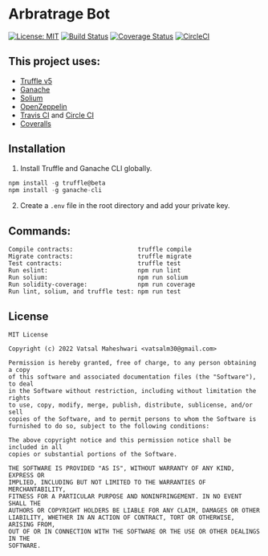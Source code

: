 # Arbratrage Bot

[![License: MIT](https://img.shields.io/badge/license-MIT-blue.svg)](https://github.com/ravidsrk/smart-contract-starter/blob/master/LICENSE)
[![Build Status](https://travis-ci.org/ravidsrk/smart-contract-starter.svg?branch=master)](https://travis-ci.org/ravidsrk/smart-contract-starter) 
[![Coverage Status](https://coveralls.io/repos/github/ravidsrk/smart-contract-starter/badge.svg?branch=master)](https://coveralls.io/github/ravidsrk/smart-contract-starter?branch=master) 
[![CircleCI](https://circleci.com/gh/ravidsrk/smart-contract-starter.svg?style=svg)](https://circleci.com/gh/ravidsrk/smart-contract-starter)

## This project uses:
- [Truffle v5](https://truffleframework.com/)
- [Ganache](https://truffleframework.com/ganache)
- [Solium](https://github.com/duaraghav8/Solium)
- [OpenZeppelin](https://github.com/OpenZeppelin/openzeppelin-solidity)
- [Travis CI](https://travis-ci.org/ravidsrk/smart-contract-starter) and [Circle CI](https://circleci.com/gh/ravidsrk/smart-contract-starter)
- [Coveralls](https://coveralls.io/github/ravidsrk/smart-contract-starter?branch=master)

## Installation

1. Install Truffle and Ganache CLI globally.

```javascript
npm install -g truffle@beta
npm install -g ganache-cli
```

2. Create a `.env` file in the root directory and add your private key.

## Commands:

```
Compile contracts:                  truffle compile
Migrate contracts:                  truffle migrate
Test contracts:                     truffle test
Run eslint:                         npm run lint
Run solium:                         npm run solium
Run solidity-coverage:              npm run coverage
Run lint, solium, and truffle test: npm run test
```

## License
```
MIT License

Copyright (c) 2022 Vatsal Maheshwari <vatsalm30@gmail.com>

Permission is hereby granted, free of charge, to any person obtaining a copy
of this software and associated documentation files (the "Software"), to deal
in the Software without restriction, including without limitation the rights
to use, copy, modify, merge, publish, distribute, sublicense, and/or sell
copies of the Software, and to permit persons to whom the Software is
furnished to do so, subject to the following conditions:

The above copyright notice and this permission notice shall be included in all
copies or substantial portions of the Software.

THE SOFTWARE IS PROVIDED "AS IS", WITHOUT WARRANTY OF ANY KIND, EXPRESS OR
IMPLIED, INCLUDING BUT NOT LIMITED TO THE WARRANTIES OF MERCHANTABILITY,
FITNESS FOR A PARTICULAR PURPOSE AND NONINFRINGEMENT. IN NO EVENT SHALL THE
AUTHORS OR COPYRIGHT HOLDERS BE LIABLE FOR ANY CLAIM, DAMAGES OR OTHER
LIABILITY, WHETHER IN AN ACTION OF CONTRACT, TORT OR OTHERWISE, ARISING FROM,
OUT OF OR IN CONNECTION WITH THE SOFTWARE OR THE USE OR OTHER DEALINGS IN THE
SOFTWARE.
```
